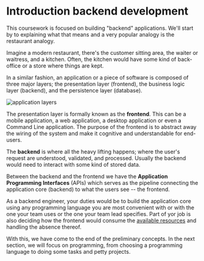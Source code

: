 # Introduction backend development

This coursework is focused on building "backend" applications. We'll start by to explaining what that means and a very popular analogy is the restaurant analogy.

Imagine a modern restaurant, there's the customer sitting area, the waiter or waitress, and a kitchen. Often, the kitchen would have some kind of back-office or a store where things are kept.

In a similar fashion, an application or a piece of software is composed of three major layers; the presentation layer (frontend), the business logic layer (backend), and the persistence layer (database).

![application layers](../assets/application-layers.png)

The presentation layer is formally known as the **frontend**. This can be a mobile application, a web application, a desktop application or even a Command Line application. The purpose of the frontend is to abstract away the wiring of the system and make it cognitive and understandable for end-users.

The **backend** is where all the heavy lifting happens; where the user's request are understood, validated, and processed. Usually the backend would need to interact with some kind of stored data.

Between the backend and the frontend we have the **Application Programming Interfaces** (APIs) which serves as the pipeline connecting the application core (backend) to what the users see -- the frontend.

As a backend engineer, your duties would be to build the application core using any programming language you are most convenient with or with the one your team uses or the one your team lead specifies. Part of yor job is also deciding how the frontend would consume the [available resources](../module_2/resources_and_network_request.html?highlight=resour#resource) and handling the absence thereof.

With this, we have come to the end of the preliminary concepts. In the next section, we will focus on programming, from choosing a programming language to doing some tasks and petty projects.
